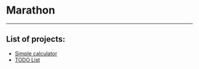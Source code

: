 # Marathon
---
## List of projects: 
* [Simple calculator](https://github.com/Nardosha/Marathon/blob/Calc/Calculator/index.js)
* [TODO List](https://github.com/Nardosha/Marathon/blob/master/TODO/indexArray.js)
